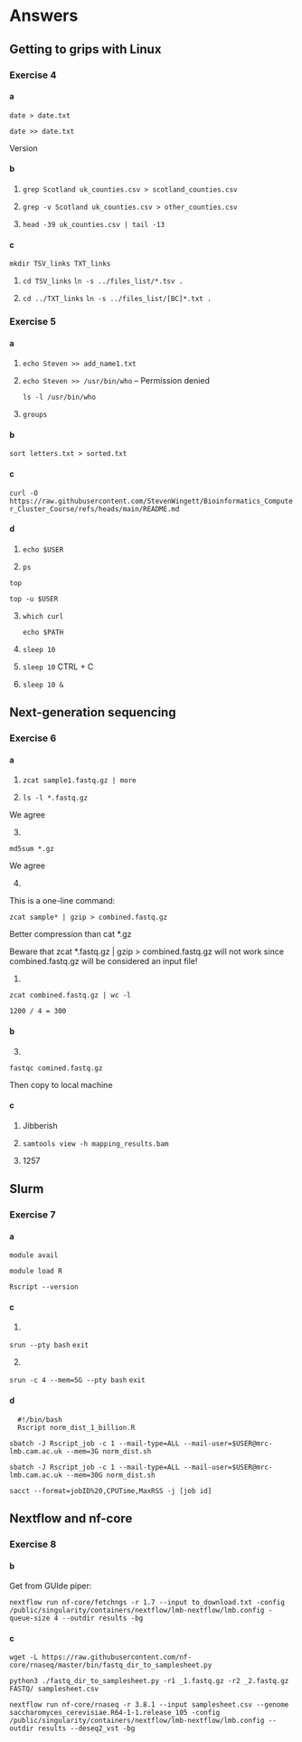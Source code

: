 # Answers
## Getting to grips with Linux
### Exercise 4
#### a
`date > date.txt`

`date >> date.txt`

Version

#### b
1.    `grep Scotland uk_counties.csv > scotland_counties.csv`
   
2.    `grep -v Scotland uk_counties.csv > other_counties.csv`

3.    `head -39 uk_counties.csv | tail -13`

#### c 
`mkdir TSV_links TXT_links`

1.    `cd TSV_links`
      `ln -s ../files_list/*.tsv .`
       
2.    `cd ../TXT_links`
      `ln -s ../files_list/[BC]*.txt .`


### Exercise 5
#### a
1.    `echo Steven >> add_name1.txt`

2.    `echo Steven >> /usr/bin/who` – Permission denied

      `ls -l /usr/bin/who`

3.    `groups`

#### b
`sort letters.txt > sorted.txt`

#### c
`curl -O https://raw.githubusercontent.com/StevenWingett/Bioinformatics_Computer_Cluster_Course/refs/heads/main/README.md`

#### d
1.    `echo $USER`

2.    `ps `

`top `

`top -u $USER`

3.    `which curl`

      `echo $PATH`

4.    `sleep 10`

5.    `sleep 10`  CTRL + C

6.    `sleep 10 &`


## Next-generation sequencing
### Exercise 6
#### a
1.    `zcat sample1.fastq.gz | more`

2.    `ls -l *.fastq.gz`

We agree

3.    
`md5sum *.gz`

We agree

4.    
This is a one-line command:

`zcat sample* | gzip > combined.fastq.gz`

Better compression than cat *.gz

Beware that zcat *.fastq.gz | gzip > combined.fastq.gz will not work since combined.fastq.gz will be considered an input file!

1.    
`zcat combined.fastq.gz | wc -l`

`1200 / 4 = 300`

#### b
3.    
`fastqc comined.fastq.gz`

Then copy to local machine

#### c
1.    Jibberish

2.    `samtools view -h mapping_results.bam`

3.    1257


## Slurm
### Exercise 7
#### a
`module avail`

`module load R`

`Rscript --version`

#### c

1.    
`srun --pty bash`
`exit`

2.
`srun -c 4 --mem=5G --pty bash`
`exit` 

#### d

      #!/bin/bash
      Rscript norm_dist_1_billion.R

`sbatch -J Rscript_job -c 1 --mail-type=ALL --mail-user=$USER@mrc-lmb.cam.ac.uk --mem=3G norm_dist.sh`

`sbatch -J Rscript_job -c 1 --mail-type=ALL --mail-user=$USER@mrc-lmb.cam.ac.uk --mem=30G norm_dist.sh`

`sacct --format=jobID%20,CPUTime,MaxRSS -j [job id]`


## Nextflow and nf-core
### Exercise 8
#### b
Get from GUIde piper:

`nextflow run nf-core/fetchngs -r 1.7 --input to_download.txt -config /public/singularity/containers/nextflow/lmb-nextflow/lmb.config -queue-size 4 --outdir results -bg`

#### c
`wget -L https://raw.githubusercontent.com/nf-core/rnaseq/master/bin/fastq_dir_to_samplesheet.py`

`python3 ./fastq_dir_to_samplesheet.py -r1 _1.fastq.gz -r2 _2.fastq.gz FASTQ/ samplesheet.csv`

`nextflow run nf-core/rnaseq -r 3.8.1 --input samplesheet.csv --genome saccharomyces_cerevisiae.R64-1-1.release_105 -config /public/singularity/containers/nextflow/lmb-nextflow/lmb.config --outdir results --deseq2_vst -bg`
